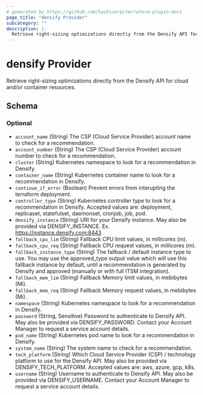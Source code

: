 ```yaml
---
# generated by https://github.com/hashicorp/terraform-plugin-docs
page_title: "densify Provider"
subcategory: ""
description: |-
  Retrieve right-sizing optimizations directly from the Densify API for cloud and/or container resources.
---
```


# densify Provider

Retrieve right-sizing optimizations directly from the Densify API for cloud and/or container resources.



<!-- schema generated by tfplugindocs -->
## Schema

### Optional

- `account_name` (String) The CSP (Cloud Service Provider) account name to check for a recommendation.
- `account_number` (String) The CSP (Cloud Service Provider) account number to check for a recommendation.
- `cluster` (String) Kubernetes namespace to look for a recommendation in Densify.
- `container_name` (String) Kubernetes container name to look for a recommendation in Densify.
- `continue_if_error` (Boolean) Prevent errors from interupting the terraform deployment.
- `controller_type` (String) Kubernetes controller type to look for a recommendation in Densify. Accepted values are: deployment, replicaset, statefulset, daemonset, cronjob, job, pod.
- `densify_instance` (String) URI for your Densify instance. May also be provided via DENSIFY_INSTANCE. Ex. https://instance.densify.com:8443
- `fallback_cpu_lim` (String) Fallback CPU limit values, in millicores (m).
- `fallback_cpu_req` (String) Fallback CPU request values, in millicores (m).
- `fallback_instance_type` (String) The fallback / default instance type to use. You may use the approved_type output value which will use this fallback instance by default, until a recommendation is generated by Densify and approved (manually or with full ITSM integration).
- `fallback_mem_lim` (String) Fallback Memory limit values, in mebibytes (Mi).
- `fallback_mem_req` (String) Fallback Memory request values, in mebibytes (Mi).
- `namespace` (String) Kubernetes namespace to look for a recommendation in Densify.
- `password` (String, Sensitive) Password to authenticate to Densify API. May also be provided via DENSIFY_PASSWORD. Contact your Account Manager to request a service account details.
- `pod_name` (String) Kubernetes pod name to look for a recommendation in Densify.
- `system_name` (String) The system name to check for a recommendation.
- `tech_platform` (String) Which Cloud Service Provider (CSP) / technology platform to use for the Densify API. May also be provided via DENSIFY_TECH_PLATFORM. Accepted values are: aws, azure, gcp, k8s.
- `username` (String) Username to authenticate to Densify API. May also be provided via DENSIFY_USERNAME. Contact your Account Manager to request a service account details.
